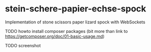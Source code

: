 stein-schere-papier-echse-spock
===============================

Implementation of stone scissors paper lizard spock with WebSockets


TODO howto install composer packages (bit more than link to https://getcomposer.org/doc/01-basic-usage.md)

TODO screenshot 
